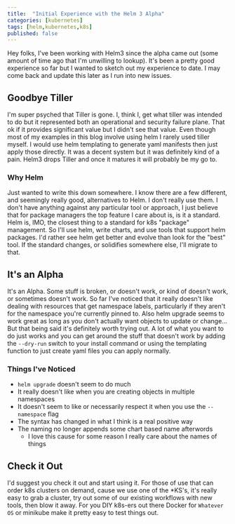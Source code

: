 ```yaml
---
title:  "Initial Experience with the Helm 3 Alpha"
categories: [kubernetes]
tags: [helm,kubernetes,k8s]
published: false
---
```


Hey folks, I've been working with Helm3 since the alpha came out (some amount of time ago that I'm unwilling to lookup). It's been a pretty good experience so far but I wanted to sketch out my experience to date. I may come back and update this later as I run into new issues.

## Goodbye Tiller

I'm super psyched that Tiller is gone. I, think I, get what tiller was intended to do but it represented both an operational and security failure plane. That ok if it provides significant value but I didn't see that value. Even though most of my examples in this blog involve using helm I rarely used tiller myself. I would use helm templating to generate yaml manifests then just apply those directly. It was a decent system but it was definitely kind of a pain. Helm3 drops Tiller and once it matures it will probably be my go to.

### Why Helm

Just wanted to write this down somewhere. I know there are a few different, and seemingly really good, alternatives to Helm. I don't really use them. I don't have anything against any particular tool or approach, I just believe that for package managers the top feature I care about is, is it a standard. Helm is, IMO, the closest thing to a standard for k8s "package" management. So I'll use helm, write charts, and use tools that support helm packages. I'd rather see helm get better and evolve than look for the "best" tool. If the standard changes, or solidifies somewhere else, I'll migrate to that.

## It's an Alpha

It's an Alpha. Some stuff is broken, or doesn't work, or kind of doesn't work, or sometimes doesn't work. So far I've noticed that it really doesn't like dealing with resources that get namespace labels, particularly if they aren't for the namespace you're currently pinned to. Also helm upgrade seems to work great as long as you don't actually want objects to update or change... But that being said it's definitely worth trying out. A lot of what you want to do just works and you can get around the stuff that doesn't work by adding the `--dry-run` switch to your install command or using the templating function to just create yaml files you can apply normally.

### Things I've Noticed

* `helm upgrade` doesn't seem to do much
* It really doesn't like when you are creating objects in multiple namespaces
* It doesn't seem to like or necessarily respect it when you use the `--namespace` flag
* The syntax has changed in what I think is a real positive way
* The naming no longer appends some chart based name afterwords
  * I love this cause for some reason I really care about the names of things

## Check it Out

I'd suggest you check it out and start using it. For those of use that can order k8s clusters on demand, cause we use one of the *KS's, it's really easy to grab a cluster, try out some of our existing workflows with new tools, then blow it away. For you DIY k8s-ers out there Docker for `Whatever OS` or minikube make it pretty easy to test things out.